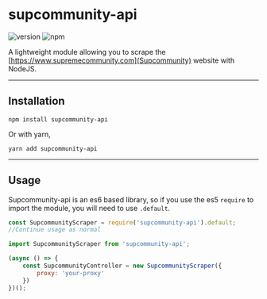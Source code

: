 # supcommunity-api
![version](https://img.shields.io/npm/v/supcommunity-api "Version")
![npm](https://img.shields.io/npm/dt/supcommunity.svg "Total Downloads")

A lightweight module allowing you to scrape the [https://www.supremecommunity.com](Supcommunity) website with NodeJS. 

------

## Installation
```
npm install supcommunity-api
```
Or with yarn,
```
yarn add supcommunity-api
```

------

## Usage
Supcommunity-api is an es6 based library, so if you use the es5 `require` to import the module, you will need to use `.default`.
```js
const SupcommunityScraper = require('supcommunity-api').default;
//Continue usage as normal
```

```js
import SupcommunityScraper from 'supcommunity-api';

(async () => {
    const SupcommunityController = new SupcommunityScraper({
        proxy: 'your-proxy'
    })
})();